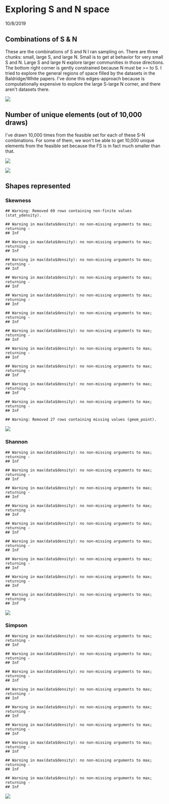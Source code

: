 Exploring S and N space
================
10/8/2019

Combinations of S & N
---------------------

These are the combinations of S and N I ran sampling on. There are three chunks: small, large S, and large N. Small is to get at behavior for very small S and N. Large S and large N explore larger communities in those directions. The bottom right corner is gently constrained because N must be &gt;= to S. I tried to explore the general regions of space filled by the datasets in the Baldridge/White papers. I've done this edges-approach because is computationally expensive to explore the large S-large N corner, and there aren't datasets there.

![](small_files/figure-markdown_github/S%20and%20N%20combos-1.png)

Number of unique elements (out of 10,000 draws)
-----------------------------------------------

I've drawn 10,000 times from the feasible set for each of these S-N combinations. For some of them, we won't be able to get 10,000 unique elements from the feasible set because the FS is in fact much smaller than that.

![](small_files/figure-markdown_github/unique%20draws-1.png)

![](small_files/figure-markdown_github/sparse%20small-1.png)

Shapes represented
------------------

### Skewness

    ## Warning: Removed 69 rows containing non-finite values (stat_ydensity).

    ## Warning in max(data$density): no non-missing arguments to max; returning -
    ## Inf

    ## Warning in max(data$density): no non-missing arguments to max; returning -
    ## Inf

    ## Warning in max(data$density): no non-missing arguments to max; returning -
    ## Inf

    ## Warning in max(data$density): no non-missing arguments to max; returning -
    ## Inf

    ## Warning in max(data$density): no non-missing arguments to max; returning -
    ## Inf

    ## Warning in max(data$density): no non-missing arguments to max; returning -
    ## Inf

    ## Warning in max(data$density): no non-missing arguments to max; returning -
    ## Inf

    ## Warning in max(data$density): no non-missing arguments to max; returning -
    ## Inf

    ## Warning in max(data$density): no non-missing arguments to max; returning -
    ## Inf

    ## Warning in max(data$density): no non-missing arguments to max; returning -
    ## Inf

    ## Warning in max(data$density): no non-missing arguments to max; returning -
    ## Inf

    ## Warning: Removed 27 rows containing missing values (geom_point).

![](small_files/figure-markdown_github/skew%20violins-1.png)

### Shannon

    ## Warning in max(data$density): no non-missing arguments to max; returning -
    ## Inf

    ## Warning in max(data$density): no non-missing arguments to max; returning -
    ## Inf

    ## Warning in max(data$density): no non-missing arguments to max; returning -
    ## Inf

    ## Warning in max(data$density): no non-missing arguments to max; returning -
    ## Inf

    ## Warning in max(data$density): no non-missing arguments to max; returning -
    ## Inf

    ## Warning in max(data$density): no non-missing arguments to max; returning -
    ## Inf

    ## Warning in max(data$density): no non-missing arguments to max; returning -
    ## Inf

    ## Warning in max(data$density): no non-missing arguments to max; returning -
    ## Inf

    ## Warning in max(data$density): no non-missing arguments to max; returning -
    ## Inf

![](small_files/figure-markdown_github/shannon%20violins-1.png)

### Simpson

    ## Warning in max(data$density): no non-missing arguments to max; returning -
    ## Inf

    ## Warning in max(data$density): no non-missing arguments to max; returning -
    ## Inf

    ## Warning in max(data$density): no non-missing arguments to max; returning -
    ## Inf

    ## Warning in max(data$density): no non-missing arguments to max; returning -
    ## Inf

    ## Warning in max(data$density): no non-missing arguments to max; returning -
    ## Inf

    ## Warning in max(data$density): no non-missing arguments to max; returning -
    ## Inf

    ## Warning in max(data$density): no non-missing arguments to max; returning -
    ## Inf

    ## Warning in max(data$density): no non-missing arguments to max; returning -
    ## Inf

    ## Warning in max(data$density): no non-missing arguments to max; returning -
    ## Inf

![](small_files/figure-markdown_github/simpson%20violins-1.png)
